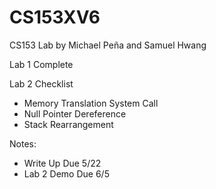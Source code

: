 # CS153XV6
CS153 Lab by Michael Peña and Samuel Hwang

Lab 1 Complete

Lab 2 Checklist
- Memory Translation System Call
- Null Pointer Dereference
- Stack Rearrangement

Notes:
- Write Up Due 5/22
- Lab 2 Demo Due 6/5